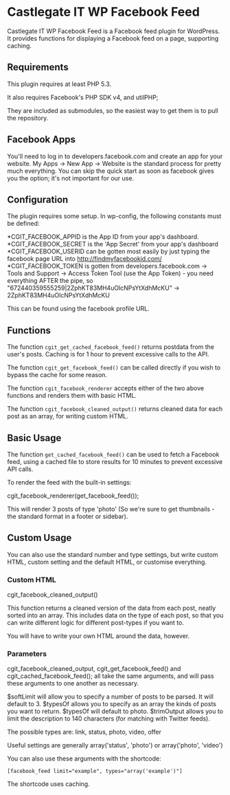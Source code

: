 # Castlegate IT WP Facebook Feed #

Castlegate IT WP Facebook Feed is a Facebook feed plugin for WordPress. It provides functions for displaying a Facebook feed on a page, supporting caching.

## Requirements ##

This plugin requires at least PHP 5.3.

It also requires Facebook's PHP SDK v4, and utilPHP;

They are included as submodules, so the easiest way to get them is to pull the repository.

## Facebook Apps ##

You'll need to log in to developers.facebook.com and create an app for your website.
My Apps -> New App -> Website is the standard process for pretty much everything.
You can skip the quick start as soon as facebook gives you the option; it's not important for our use.

## Configuration ##

The plugin requires some setup. In wp-config, the following constants must be defined:

*CGIT_FACEBOOK_APPID is the App ID from your app's dashboard.
*CGIT_FACEBOOK_SECRET is the 'App Secret' from your app's dashboard
*CGIT_FACEBOOK_USERID can be gotten most easily by just typing the facebook page URL into http://findmyfacebookid.com/
*CGIT_FACEBOOK_TOKEN is gotten from developers.facebook.com -> Tools and Support -> Access Token Tool (use the App Token) - you need everything AFTER the pipe, so "672440359555259|2ZphKT83MH4uOlcNPsYtXdhMcKU" -> 2ZphKT83MH4uOlcNPsYtXdhMcKU

This can be found using the facebook profile URL.

## Functions ##

The function `cgit_get_cached_facebook_feed()` returns postdata from the user's posts. Caching is for 1 hour to prevent excessive calls to the API.

The function `cgit_get_facebook_feed()` can be called directly if you wish to bypass the cache for some reason.

The function `cgit_facebook_renderer` accepts either of the two above functions and renders them with basic HTML.

The function `cgit_facebook_cleaned_output()` returns cleaned data for each post as an array, for writing custom HTML.

## Basic Usage ##

The function `get_cached_facebook_feed()` can be used to fetch a Facebook feed, using a cached file to store results for 10 minutes to prevent excessive API calls.

To render the feed with the built-in settings:

cgit_facebook_renderer(get_facebook_feed());

This will render 3 posts of type 'photo' (So we're sure to get thumbnails - the standard format in a footer or sidebar).

## Custom Usage ##

You can also use the standard number and type settings, but write custom HTML, custom setting and the default HTML, or customise everything.

### Custom HTML ###

cgit_facebook_cleaned_output()

This function returns a cleaned version of the data from each post, neatly sorted into an array. This includes data on the type of
each post, so that you can write different logic for different post-types if you want to.

You will have to write your own HTML around the data, however.

### Parameters ###

cgit_facebook_cleaned_output, cgit_get_facebook_feed() and cgit_cached_facebook_feed(); all take the same arguments, and will
pass these arguments to one another as necessary.

$softLimit will allow you to specify a number of posts to be parsed. It will default to 3.
$typesOf allows you to specify as an array the kinds of posts you want to return. $typesOf will default to photo.
$trimOutput allows you to limit the description to 140 characters (for matching with Twitter feeds).

The possible types are:
    link, status, photo, video, offer

Useful settings are generally
array('status', 'photo') or array('photo', 'video')

You can also use these arguments with the shortcode:

    [facebook_feed limit="example", types="array('example')"]

The shortcode uses caching.

